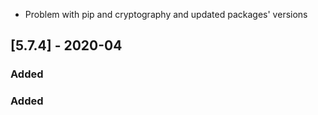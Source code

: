 
- Problem with pip and cryptography and updated packages' versions
## [5.7.4] - 2020-04
### Added

### Added